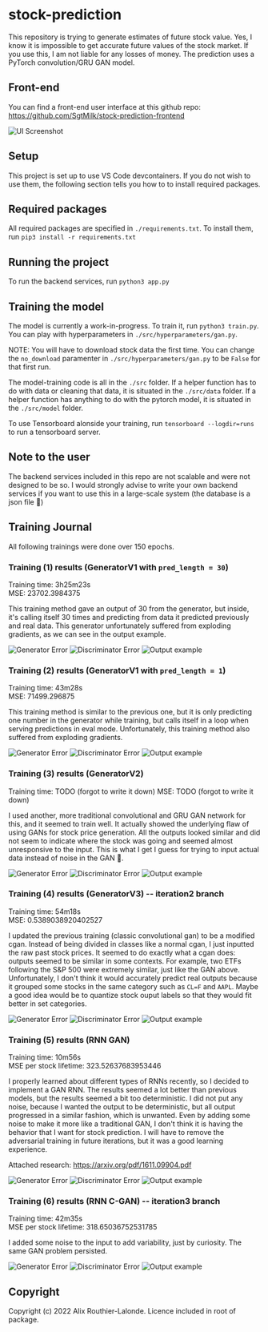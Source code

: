 # stock-prediction

This repository is trying to generate estimates of future stock value.
Yes, I know it is impossible to get accurate future values of the stock market. If you use this, I am not liable for any losses of money. 
The prediction uses a PyTorch convolution/GRU GAN model.

## Front-end
You can find a front-end user interface at this github repo: https://github.com/SgtMilk/stock-prediction-frontend 

![UI Screenshot](./assets/ui_screenshot.png)

## Setup

This project is set up to use VS Code devcontainers. If you do not wish to use them, the following section tells you how to to install required packages.

## Required packages

All required packages are specified in `./requirements.txt`.
To install them, run `pip3 install -r requirements.txt`

## Running the project

To run the backend services, run `python3 app.py`

## Training the model

The model is currently a work-in-progress. To train it, run `python3 train.py`.
You can play with hyperparameters in `./src/hyperparameters/gan.py`.

NOTE: You will have to download stock data the first time. You can change the `no_download` paramenter in `./src/hyperparameters/gan.py` to be `False` for that first run.

The model-training code is all in the `./src` folder.
If a helper function has to do with data or cleaning that data, it is situated in the `./src/data` folder.
If a helper function has anything to do with the pytorch model, it is situated in the `./src/model` folder.

To use Tensorboard alonside your training, run `tensorboard --logdir=runs` to run a tensorboard server.

## Note to the user

The backend services included in this repo are not scalable and were not designed to be so. I would strongly advise to write your own backend services if you want to use this in a large-scale system (the database is a json file 🙂️)

## Training Journal
All following trainings were done over 150 epochs.
 
### Training (1) results (GeneratorV1 with `pred_length = 30`)
Training time: 3h25m23s  
MSE: 23702.3984375

This training method gave an output of 30 from the generator, but inside, it's calling itself 30 times and predicting from data it predicted previously and real data. This generator unfortunately suffered from exploding gradients, as we can see in the output example.

![Generator Error](./assets/training1/generator_error.png)
![Discriminator Error](./assets/training1/discriminator_error.png)
![Output example](./assets/training1/exploding_gradients_problem.png)

### Training (2) results (GeneratorV1 with `pred_length = 1`)
Training time: 43m28s  
MSE: 71499.296875

This training method is similar to the previous one, but it is only predicting one number in the generator while training, but calls itself in a loop when serving predictions in eval mode. Unfortunately, this training method also suffered from exploding gradients.

![Generator Error](./assets/training2/generator_error.png)
![Discriminator Error](./assets/training2/discriminator_error.png)
![Output example](./assets/training2/exploding_gradients_problem.png)

### Training (3) results (GeneratorV2)
Training time: TODO (forgot to write it down)
MSE: TODO (forgot to write it down)

I used another, more traditional convolutional and GRU GAN network for this, and it seemed to train well. It actually showed the underlying flaw of using GANs for stock price generation. All the outputs looked similar and did not seem to indicate where the stock was going and seemed almost unresponsive to the input. This is what I get I guess for trying to input actual data instead of noise in the GAN 🙂️.

![Generator Error](./assets/training3/generator_error.png)
![Discriminator Error](./assets/training3/discriminator_error.png)
![Output example](./assets/training3/gan_problem.png)

### Training (4) results (GeneratorV3) -- iteration2 branch
Training time: 54m18s  
MSE: 0.5389038920402527

I updated the previous training (classic convolutional gan) to be a modified cgan. Instead of being divided in classes like a normal cgan, I just inputted the raw past stock prices. It seemed to do exactly what a cgan does: outputs seemed to be similar in some contexts. For example, two ETFs following the S&P 500 were extremely similar, just like the GAN above. Unfortunately, I don't think it would accurately predict real outputs because it grouped some stocks in the same category such as `CL=F` and `AAPL`. Maybe a good idea would be to quantize stock ouput labels so that they would fit better in set categories.

![Generator Error](./assets/training4/generator_error.png)
![Discriminator Error](./assets/training4/discriminator_error.png)
![Output example](./assets/training4/gan_problem.png)

### Training (5) results (RNN GAN)
Training time: 10m56s  
MSE per stock lifetime: 323.52637683953446

I properly learned about different types of RNNs recently, so I decided to implement a GAN RNN. The results seemed a lot better than previous models, but the results seemed a bit too deterministic. I did not put any noise, because I wanted the output to be deterministic, but all output progressed in a similar fashion, which is unwanted. Even by adding some noise to make it more like a traditional GAN, I don't think it is having the behavior that I want for stock prediction. I will have to remove the adversarial training in future iterations, but it was a good learning experience.

Attached research: https://arxiv.org/pdf/1611.09904.pdf

![Generator Error](./assets/training5/generator_error.png)
![Discriminator Error](./assets/training5/discriminator_error.png)
![Output example](./assets/training5/gan_problem.png)

### Training (6) results (RNN C-GAN) -- iteration3 branch
Training time: 42m35s  
MSE per stock lifetime: 318.65036752531785  

I added some noise to the input to add variability, just by curiosity. The same GAN problem persisted.

![Generator Error](./assets/training6/generator_error.png)
![Discriminator Error](./assets/training6/discriminator_error.png)
![Output example](./assets/training6/gan_problem.png)

## Copyright

Copyright (c) 2022 Alix Routhier-Lalonde. Licence included in root of package.
